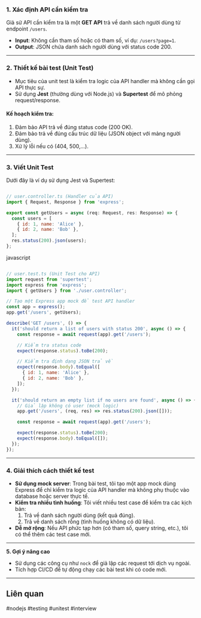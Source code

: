 
### **1. Xác định API cần kiểm tra**

Giả sử API cần kiểm tra là một **GET API** trả về danh sách người dùng từ endpoint `/users`.

- **Input**: Không cần tham số hoặc có tham số, ví dụ: `/users?page=1`.
- **Output**: JSON chứa danh sách người dùng với status code 200.

---

### **2. Thiết kế bài test (Unit Test)**

- Mục tiêu của unit test là kiểm tra logic của API handler mà không cần gọi API thực sự.
- Sử dụng **Jest** (thường dùng với Node.js) và **Supertest** để mô phỏng request/response.

#### **Kế hoạch kiểm tra:**

1. Đảm bảo API trả về đúng status code (200 OK).
2. Đảm bảo trả về đúng cấu trúc dữ liệu (JSON object với mảng người dùng).
3. Xử lý lỗi nếu có (404, 500,...).

---

### **3. Viết Unit Test**

Dưới đây là ví dụ sử dụng Jest và Supertest:

```js

// user.controller.ts (Handler của API)
import { Request, Response } from 'express';

export const getUsers = async (req: Request, res: Response) => {
  const users = [
    { id: 1, name: 'Alice' },
    { id: 2, name: 'Bob' },
  ];
  res.status(200).json(users);
};

```

javascript

```js

// user.test.ts (Unit Test cho API)
import request from 'supertest';
import express from 'express';
import { getUsers } from './user.controller';

// Tạo một Express app mock để test API handler
const app = express();
app.get('/users', getUsers);

describe('GET /users', () => {
  it('should return a list of users with status 200', async () => {
    const response = await request(app).get('/users');

    // Kiểm tra status code
    expect(response.status).toBe(200);

    // Kiểm tra định dạng JSON trả về
    expect(response.body).toEqual([
      { id: 1, name: 'Alice' },
      { id: 2, name: 'Bob' },
    ]);
  });

  it('should return an empty list if no users are found', async () => {
    // Giả lập không có user (mock logic)
    app.get('/users', (req, res) => res.status(200).json([]));

    const response = await request(app).get('/users');

    expect(response.status).toBe(200);
    expect(response.body).toEqual([]);
  });
});

```
---

### **4. Giải thích cách thiết kế test**

- **Sử dụng mock server**: Trong bài test, tôi tạo một app mock dùng Express để chỉ kiểm tra logic của API handler mà không phụ thuộc vào database hoặc server thực tế.
- **Kiểm tra nhiều tình huống**: Tôi viết nhiều test case để kiểm tra các kịch bản:
    1. Trả về danh sách người dùng (kết quả đúng).
    2. Trả về danh sách rỗng (tình huống không có dữ liệu).
- **Dễ mở rộng**: Nếu API phức tạp hơn (có tham số, query string, etc.), tôi có thể thêm các test case mới.

---

**5. Gợi ý nâng cao**

- Sử dụng các công cụ như `nock` để giả lập các request tới dịch vụ ngoài.
- Tích hợp CI/CD để tự động chạy các bài test khi có code mới.


---
## Liên quan

#nodejs #testing #unitest #interview 